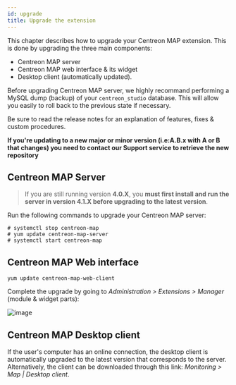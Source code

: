 ```yaml
---
id: upgrade
title: Upgrade the extension
---
```


This chapter describes how to upgrade your Centreon MAP extension. This is done
by upgrading the three main components:

  - Centreon MAP server
  - Centreon MAP web interface & its widget
  - Desktop client (automatically updated).

Before upgrading Centreon MAP server, we highly recommand performing a MySQL
dump (backup) of your `centreon_studio` database. This will allow you easily to
roll back to the previous state if necessary.

Be sure to read the release notes for an explanation of features, fixes & custom
procedures.

**If you're updating to a new major or minor version (i.e:A.B.x with A or B that
changes) you need to contact our Support service to retrieve the new
repository**

## Centreon MAP Server

> If you are still running version **4.0.X**, you **must first install and run
> the server in version 4.1.X before upgrading to the latest version**.

Run the following commands to upgrade your Centreon MAP server:

``` shell
# systemctl stop centreon-map
# yum update centreon-map-server
# systemctl start centreon-map
```

## Centreon MAP Web interface

``` shell
yum update centreon-map-web-client
```

Complete the upgrade by going to *Administration \> Extensions \> Manager*
(module & widget parts):

![image](assets/graph-views/update-web-client.png)

## Centreon MAP Desktop client

If the user's computer has an online connection, the desktop client is
automatically upgraded to the latest version that corresponds to the server.
Alternatively, the client can be downloaded through this link: *Monitoring \>
Map | Desktop client*.
